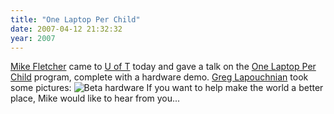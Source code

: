 ```yaml
---
title: "One Laptop Per Child"
date: 2007-04-12 21:32:32
year: 2007
---
```

<a href="http://www.vrplumber.com/">Mike Fletcher</a> came to <a href="http://www.utoronto.ca">U of T</a> today and gave a talk on the <a href="http://www.laptop.org">One Laptop Per Child</a> program, complete with a hardware demo.  <a href="http://greg.lapushnian.com/">Greg Lapouchnian</a> took some pictures:
<img alt="Beta hardware" id="image908" src="{{site.github.url}}/files/2007/04/DSC_0110.JPG" />
If you want to help make the world a better place, Mike would like to hear from you...
